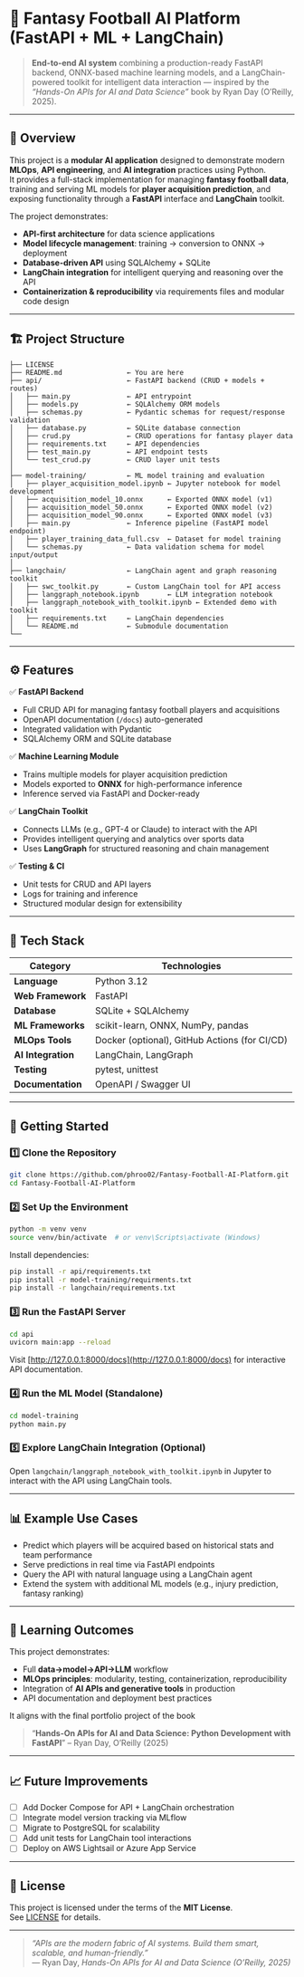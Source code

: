 # 🧠 Fantasy Football AI Platform (FastAPI + ML + LangChain)

> **End-to-end AI system** combining a production-ready FastAPI backend, ONNX-based machine learning models, and a LangChain-powered toolkit for intelligent data interaction — inspired by the *“Hands-On APIs for AI and Data Science”* book by Ryan Day (O’Reilly, 2025).

---

## 🚀 Overview

This project is a **modular AI application** designed to demonstrate modern **MLOps**, **API engineering**, and **AI integration** practices using Python.  
It provides a full-stack implementation for managing **fantasy football data**, training and serving ML models for **player acquisition prediction**, and exposing functionality through a **FastAPI** interface and **LangChain** toolkit.

The project demonstrates:
- **API-first architecture** for data science applications  
- **Model lifecycle management**: training → conversion to ONNX → deployment  
- **Database-driven API** using SQLAlchemy + SQLite  
- **LangChain integration** for intelligent querying and reasoning over the API  
- **Containerization & reproducibility** via requirements files and modular code design  

---

## 🏗️ Project Structure

```
├── LICENSE
├── README.md                ← You are here
├── api/                     ← FastAPI backend (CRUD + models + routes)
│   ├── main.py              ← API entrypoint
│   ├── models.py            ← SQLAlchemy ORM models
│   ├── schemas.py           ← Pydantic schemas for request/response validation
│   ├── database.py          ← SQLite database connection
│   ├── crud.py              ← CRUD operations for fantasy player data
│   ├── requirements.txt     ← API dependencies
│   ├── test_main.py         ← API endpoint tests
│   └── test_crud.py         ← CRUD layer unit tests
│
├── model-training/          ← ML model training and evaluation
│   ├── player_acquisition_model.ipynb ← Jupyter notebook for model development
│   ├── acquisition_model_10.onnx      ← Exported ONNX model (v1)
│   ├── acquisition_model_50.onnx      ← Exported ONNX model (v2)
│   ├── acquisition_model_90.onnx      ← Exported ONNX model (v3)
│   ├── main.py              ← Inference pipeline (FastAPI model endpoint)
│   ├── player_training_data_full.csv  ← Dataset for model training
│   └── schemas.py           ← Data validation schema for model input/output
│
├── langchain/               ← LangChain agent and graph reasoning toolkit
│   ├── swc_toolkit.py       ← Custom LangChain tool for API access
│   ├── langgraph_notebook.ipynb       ← LLM integration notebook
│   ├── langgraph_notebook_with_toolkit.ipynb ← Extended demo with toolkit
│   ├── requirements.txt     ← LangChain dependencies
│   └── README.md            ← Submodule documentation
└──
```

---

## ⚙️ Features

✅ **FastAPI Backend**
- Full CRUD API for managing fantasy football players and acquisitions  
- OpenAPI documentation (`/docs`) auto-generated  
- Integrated validation with Pydantic  
- SQLAlchemy ORM and SQLite database  

✅ **Machine Learning Module**
- Trains multiple models for player acquisition prediction  
- Models exported to **ONNX** for high-performance inference  
- Inference served via FastAPI and Docker-ready  

✅ **LangChain Toolkit**
- Connects LLMs (e.g., GPT-4 or Claude) to interact with the API  
- Provides intelligent querying and analytics over sports data  
- Uses **LangGraph** for structured reasoning and chain management  

✅ **Testing & CI**
- Unit tests for CRUD and API layers  
- Logs for training and inference  
- Structured modular design for extensibility  

---

## 🧩 Tech Stack

| Category | Technologies |
|-----------|---------------|
| **Language** | Python 3.12 |
| **Web Framework** | FastAPI |
| **Database** | SQLite + SQLAlchemy |
| **ML Frameworks** | scikit-learn, ONNX, NumPy, pandas |
| **MLOps Tools** | Docker (optional), GitHub Actions (for CI/CD) |
| **AI Integration** | LangChain, LangGraph |
| **Testing** | pytest, unittest |
| **Documentation** | OpenAPI / Swagger UI |

---

## 🧪 Getting Started

### 1️⃣ Clone the Repository

```bash
git clone https://github.com/phroo02/Fantasy-Football-AI-Platform.git
cd Fantasy-Football-AI-Platform
```

### 2️⃣ Set Up the Environment

```bash
python -m venv venv
source venv/bin/activate  # or venv\Scripts\activate (Windows)
```

Install dependencies:

```bash
pip install -r api/requirements.txt
pip install -r model-training/requirments.txt
pip install -r langchain/requirements.txt
```

### 3️⃣ Run the FastAPI Server

```bash
cd api
uvicorn main:app --reload
```

Visit [http://127.0.0.1:8000/docs](http://127.0.0.1:8000/docs) for interactive API documentation.

### 4️⃣ Run the ML Model (Standalone)

```bash
cd model-training
python main.py
```

### 5️⃣ Explore LangChain Integration (Optional)

Open `langchain/langgraph_notebook_with_toolkit.ipynb` in Jupyter to interact with the API using LangChain tools.

---

## 📊 Example Use Cases

- Predict which players will be acquired based on historical stats and team performance  
- Serve predictions in real time via FastAPI endpoints  
- Query the API with natural language using a LangChain agent  
- Extend the system with additional ML models (e.g., injury prediction, fantasy ranking)

---

## 🧠 Learning Outcomes

This project demonstrates:
- Full **data→model→API→LLM** workflow  
- **MLOps principles**: modularity, testing, containerization, reproducibility  
- Integration of **AI APIs and generative tools** in production  
- API documentation and deployment best practices  

It aligns with the final portfolio project of the book  
> “**Hands-On APIs for AI and Data Science: Python Development with FastAPI**” – Ryan Day, O’Reilly (2025)

---

## 📈 Future Improvements
- [ ] Add Docker Compose for API + LangChain orchestration  
- [ ] Integrate model version tracking via MLflow  
- [ ] Migrate to PostgreSQL for scalability  
- [ ] Add unit tests for LangChain tool interactions  
- [ ] Deploy on AWS Lightsail or Azure App Service  

---

## 📜 License
This project is licensed under the terms of the **MIT License**.  
See [LICENSE](./LICENSE) for details.

---

> *“APIs are the modern fabric of AI systems. Build them smart, scalable, and human-friendly.”*  
> — Ryan Day, *Hands-On APIs for AI and Data Science (O’Reilly, 2025)*
